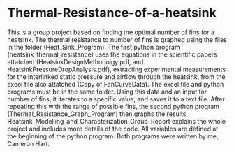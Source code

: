 # Thermal-Resistance-of-a-heatsink

This is a group project based on finding the optimal number of fins for a heatsink. The thermal resistance to number of fins is graphed using the files in the folder (Heat_Sink_Program). The first python program (heatsink_thermal_resistance) uses the equations in the scientific papers attatched (HeatsinkDesignMethodolgy.pdf, and HeatsinkPressureDropAnalysis.pdf), extracting experimental measurements for the interlinked static pressure and airflow through the heatsink, from the excel file also attatched (Copy of FanCurveData). The excel file and python programs must be in the same folder. Using this data and an input for number of fins, it iterates to a specific value, and saves it to a text file. After repeating this with the range of possible fins, the second python program (Thermal_Resistance_Graph_Program) then graphs the results. Heatsink_Modelling_and_Characterization_Group_Report explains the whole project and includes more details of the code. All variables are defined at the beginning of the python program. Both programs were written by me, Cameron Hart.    
